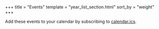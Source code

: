 +++
title = "Events"
template = "year_list_section.html"
sort_by = "weight"
+++

Add these events to your calendar by subscribing to [calendar.ics](/calendar.ics).
